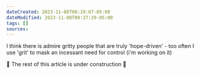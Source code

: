```yaml
---
dateCreated: 2023-11-08T08:19:07-05:00
dateModified: 2023-11-08T08:37:29-05:00
tags: []
sources: 
---
```


I think there is  admire gritty people that are truly 'hope-driven' - too often I use 'grit' to mask an incessant need for control (i'm working on it)

🚧 The rest of this article is under construction 🚧